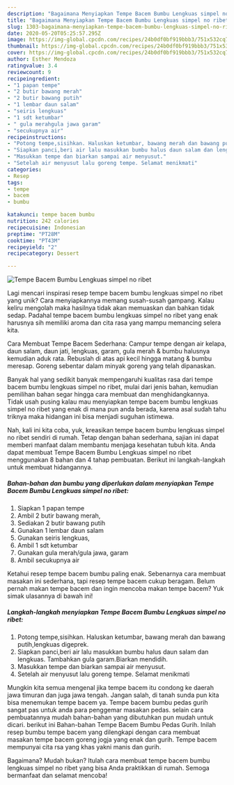 ```yaml
---
description: "Bagaimana Menyiapkan Tempe Bacem Bumbu Lengkuas simpel no ribet yang Lezat Sekali"
title: "Bagaimana Menyiapkan Tempe Bacem Bumbu Lengkuas simpel no ribet yang Lezat Sekali"
slug: 1303-bagaimana-menyiapkan-tempe-bacem-bumbu-lengkuas-simpel-no-ribet-yang-lezat-sekali
date: 2020-05-20T05:25:57.295Z
image: https://img-global.cpcdn.com/recipes/24b0df0bf919bbb3/751x532cq70/tempe-bacem-bumbu-lengkuas-simpel-no-ribet-foto-resep-utama.jpg
thumbnail: https://img-global.cpcdn.com/recipes/24b0df0bf919bbb3/751x532cq70/tempe-bacem-bumbu-lengkuas-simpel-no-ribet-foto-resep-utama.jpg
cover: https://img-global.cpcdn.com/recipes/24b0df0bf919bbb3/751x532cq70/tempe-bacem-bumbu-lengkuas-simpel-no-ribet-foto-resep-utama.jpg
author: Esther Mendoza
ratingvalue: 3.4
reviewcount: 9
recipeingredient:
- "1 papan tempe"
- "2 butir bawang merah"
- "2 butir bawang putih"
- "1 lembar daun salam"
- "seiris lengkuas"
- "1 sdt ketumbar"
- " gula merahgula jawa garam"
- "secukupnya air"
recipeinstructions:
- "Potong tempe,sisihkan. Haluskan ketumbar, bawang merah dan bawang putih,lengkuas digeprek."
- "Siapkan panci,beri air lalu masukkan bumbu halus daun salam dan lengkuas. Tambahkan gula garam.Biarkan mendidih."
- "Masukkan tempe dan biarkan sampai air menyusut."
- "Setelah air menyusut lalu goreng tempe. Selamat menikmati"
categories:
- Resep
tags:
- tempe
- bacem
- bumbu

katakunci: tempe bacem bumbu 
nutrition: 242 calories
recipecuisine: Indonesian
preptime: "PT28M"
cooktime: "PT43M"
recipeyield: "2"
recipecategory: Dessert

---
```



![Tempe Bacem Bumbu Lengkuas simpel no ribet](https://img-global.cpcdn.com/recipes/24b0df0bf919bbb3/751x532cq70/tempe-bacem-bumbu-lengkuas-simpel-no-ribet-foto-resep-utama.jpg)

Lagi mencari inspirasi resep tempe bacem bumbu lengkuas simpel no ribet yang unik? Cara menyiapkannya memang susah-susah gampang. Kalau keliru mengolah maka hasilnya tidak akan memuaskan dan bahkan tidak sedap. Padahal tempe bacem bumbu lengkuas simpel no ribet yang enak harusnya sih memiliki aroma dan cita rasa yang mampu memancing selera kita.

Cara Membuat Tempe Bacem Sederhana: Campur tempe dengan air kelapa, daun salam, daun jati, lengkuas, garam, gula merah &amp; bumbu halusnya kemudian aduk rata. Rebuslah di atas api kecil hingga matang &amp; bumbu meresap. Goreng sebentar dalam minyak goreng yang telah dipanaskan.

Banyak hal yang sedikit banyak mempengaruhi kualitas rasa dari tempe bacem bumbu lengkuas simpel no ribet, mulai dari jenis bahan, kemudian pemilihan bahan segar hingga cara membuat dan menghidangkannya. Tidak usah pusing kalau mau menyiapkan tempe bacem bumbu lengkuas simpel no ribet yang enak di mana pun anda berada, karena asal sudah tahu triknya maka hidangan ini bisa menjadi suguhan istimewa.


Nah, kali ini kita coba, yuk, kreasikan tempe bacem bumbu lengkuas simpel no ribet sendiri di rumah. Tetap dengan bahan sederhana, sajian ini dapat memberi manfaat dalam membantu menjaga kesehatan tubuh kita. Anda dapat membuat Tempe Bacem Bumbu Lengkuas simpel no ribet menggunakan 8 bahan dan 4 tahap pembuatan. Berikut ini langkah-langkah untuk membuat hidangannya.

<!--inarticleads1-->

##### Bahan-bahan dan bumbu yang diperlukan dalam menyiapkan Tempe Bacem Bumbu Lengkuas simpel no ribet:

1. Siapkan 1 papan tempe
1. Ambil 2 butir bawang merah,
1. Sediakan 2 butir bawang putih
1. Gunakan 1 lembar daun salam
1. Gunakan seiris lengkuas,
1. Ambil 1 sdt ketumbar
1. Gunakan  gula merah/gula jawa, garam
1. Ambil secukupnya air


Ketahui resep tempe bacem bumbu paling enak. Sebenarnya cara membuat masakan ini sederhana, tapi resep tempe bacem cukup beragam. Belum pernah makan tempe bacem dan ingin mencoba makan tempe bacem? Yuk simak ulasannya di bawah ini! 

<!--inarticleads2-->

##### Langkah-langkah menyiapkan Tempe Bacem Bumbu Lengkuas simpel no ribet:

1. Potong tempe,sisihkan. Haluskan ketumbar, bawang merah dan bawang putih,lengkuas digeprek.
1. Siapkan panci,beri air lalu masukkan bumbu halus daun salam dan lengkuas. Tambahkan gula garam.Biarkan mendidih.
1. Masukkan tempe dan biarkan sampai air menyusut.
1. Setelah air menyusut lalu goreng tempe. Selamat menikmati


Mungkin kita semua mengenal jika tempe bacem itu condong ke daerah jawa timuran dan juga jawa tengah. Jangan salah, di tanah sunda pun kita bisa menemukan tempe bacem ya. Tempe bacem bumbu pedas gurih sangat pas untuk anda para penggemar masakan pedas. selain cara pembuatannya mudah bahan-bahan yang dibutuhkan pun mudah untuk dicari. berikut ini Bahan-bahan Tempe Bacem Bumbu Pedas Gurih. Inilah resep bumbu tempe bacem yang dilengkapi dengan cara membuat masakan tempe bacem goreng jogja yang enak dan gurih. Tempe bacem mempunyai cita rsa yang khas yakni manis dan gurih. 

Bagaimana? Mudah bukan? Itulah cara membuat tempe bacem bumbu lengkuas simpel no ribet yang bisa Anda praktikkan di rumah. Semoga bermanfaat dan selamat mencoba!
